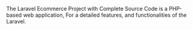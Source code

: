 The Laravel Ecommerce Project with Complete Source Code is a PHP-based web application, For a detailed features, and functionalities of the Laravel.
